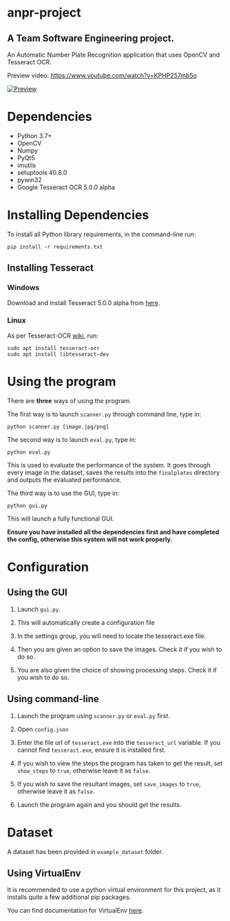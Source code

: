 
# anpr-project
## A Team Software Engineering project. 
An Automatic Number Plate Recognition application that uses OpenCV and Tesseract OCR.

Preview video: https://www.youtube.com/watch?v=KPHP257mb5o

[![Preview](https://i.ytimg.com/vi_webp/KPHP257mb5o/maxresdefault.webp)](https://www.youtube.com/watch?v=KPHP257mb5o)

# Dependencies

- Python 3.7+
- OpenCV
- Numpy
- PyQt5
- imutils
- setuptools 40.8.0
- pywin32
- Google Tesseract OCR 5.0.0 alpha

# Installing Dependencies

To install all Python library requirements, in the command-line run:

    pip install -r requirements.txt

## Installing Tesseract

### Windows 

Download and install Tesseract 5.0.0 alpha from [here](https://github.com/UB-Mannheim/tesseract/wiki). 

### Linux 

As per Tesseract-OCR [wiki](https://github.com/tesseract-ocr/tesseract/wiki), run:
    
    sudo apt install tesseract-ocr
    sudo apt install libtesseract-dev

# Using the program
There are **three** ways of using the program.

The first way is to launch `scanner.py` through command line, type in:

    python scanner.py [image.jpg/png]

The second way is to launch `eval.py`, type in: 
    
    python eval.py

This is used to evaluate the performance of the system. It goes through every image in the dataset, saves the results into the `finalplates` directory and outputs the evaluated performance.

The third way is to use the GUI, type in: 

    python gui.py

This will launch a fully functional GUI.

**__Ensure you have installed all the dependencies first and have completed the config, otherwise this system will not work properly.__**

# Configuration

## Using the GUI
1. Launch `gui.py`.

2. This will automatically create a configuration file

3. In the settings group, you will need to locate the tesseract.exe file.

4. Then you are given an option to save the images. Check it if you wish to do so.

5. You are also given the choice of showing processing steps. Check it if you wish to do so.


## Using command-line

1. Launch the program using `scanner.py` or `eval.py` first.

2. Open `config.json` 

3. Enter the file url of `tesseract.exe` into the `tesseract_url` variable. If you cannot find `tesseract.exe`, ensure it is installed first.  

4. If you wish to view the steps the program has taken to get the result, set `show_steps` to `true`, otherwise leave it as `false`.

5. If you wish to save the resultant images, set `save_images` to `true`, otherwise leave it as `false`.

6. Launch the program again and you should get the results. 

# Dataset
A dataset has been provided in `example_dataset` folder.

## Using VirtualEnv
It is recommended to use a python virtual environment for this project, as it installs quite a few additional pip packages.

You can find documentation for VirtualEnv [here](https://virtualenv.pypa.io/en/latest/).
